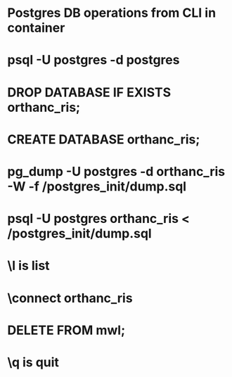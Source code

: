 # Postgres DB operations from CLI in container
# psql -U postgres -d postgres
# DROP DATABASE IF EXISTS orthanc_ris;
# CREATE DATABASE orthanc_ris;
# pg_dump -U postgres -d orthanc_ris -W -f /postgres_init/dump.sql
# psql -U postgres orthanc_ris < /postgres_init/dump.sql
# \l is list
# \connect orthanc_ris
# DELETE FROM mwl;
# \q is quit
